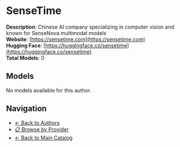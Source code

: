 # SenseTime

**Description**: Chinese AI company specializing in computer vision and known for SenseNova multimodal models  
**Website**: [https://sensetime.com](https://sensetime.com)  
**Hugging Face**: [https://huggingface.co/sensetime](https://huggingface.co/sensetime)  
**Total Models**: 0

## Models

No models available for this author.

## Navigation

- [← Back to Authors](../README.md)
- [📋 Browse by Provider](../../providers/README.md)
- [← Back to Main Catalog](../../README.md)
